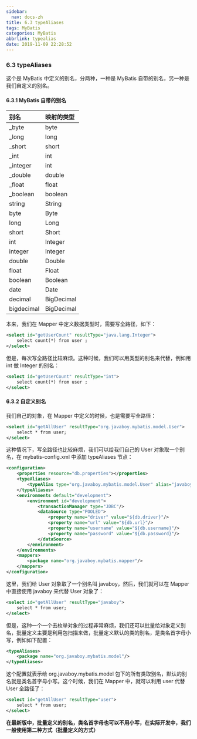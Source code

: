 ```yaml
---
sidebar:
  nav: docs-zh
title: 6.3 typeAliases
tags: MyBatis
categories: MyBatis
abbrlink: typealias
date: 2019-11-09 22:28:52
---
```


### 6.3 typeAliases

这个是 MyBatis 中定义的别名，分两种，一种是 MyBatis 自带的别名，另一种是我们自定义的别名。

<!--more-->


#### 6.3.1 MyBatis 自带的别名

|别名	|映射的类型                 |
|:---|:---|
|_byte |	byte                       |
|_long |	long                       |
|_short |	short                  |
|_int |	int                        |
|_integer |	int                    |
|_double |	double                 |
|_float |	float                  |
|_boolean |	boolean                |
|string |	String                 |
|byte |	Byte                       |
|long |	Long                       |
|short |	Short                      |
|int 	|Integer                    |
|integer |	Integer                |
|double |	Double                 |
|float |	Float                      |
|boolean |	Boolean                |
|date |	Date                       |
|decimal |	BigDecimal             |
|bigdecimal |	BigDecimal         |

本来，我们在 Mapper 中定义数据类型时，需要写全路径，如下：

```xml
<select id="getUserCount" resultType="java.lang.Integer">
    select count(*) from user ;
</select>
```

但是，每次写全路径比较麻烦。这种时候，我们可以用类型的别名来代替，例如用 int 做 Integer 的别名：

```xml
<select id="getUserCount" resultType="int">
    select count(*) from user ;
</select>
```

#### 6.3.2 自定义别名

我们自己的对象，在 Mapper 中定义的时候，也是需要写全路径：

```xml
<select id="getAllUser" resultType="org.javaboy.mybatis.model.User">
    select * from user;
</select>
```

这种情况下，写全路径也比较麻烦，我们可以给我们自己的 User 对象取一个别名，在 mybatis-config.xml 中添加  typeAliases 节点：

```xml
<configuration>
    <properties resource="db.properties"></properties>
    <typeAliases>
        <typeAlias type="org.javaboy.mybatis.model.User" alias="javaboy"/>
    </typeAliases>
    <environments default="development">
        <environment id="development">
            <transactionManager type="JDBC"/>
            <dataSource type="POOLED">
                <property name="driver" value="${db.driver}"/>
                <property name="url" value="${db.url}"/>
                <property name="username" value="${db.username}"/>
                <property name="password" value="${db.password}"/>
            </dataSource>
        </environment>
    </environments>
    <mappers>
        <package name="org.javaboy.mybatis.mapper"/>
    </mappers>
</configuration>
```

这里，我们给 User 对象取了一个别名叫 javaboy，然后，我们就可以在 Mapper 中直接使用 javaboy 来代替 User 对象了：

```xml
<select id="getAllUser" resultType="javaboy">
    select * from user;
</select>
```

但是，这种一个一个去枚举对象的过程非常麻烦，我们还可以批量给对象定义别名，批量定义主要是利用包扫描来做，批量定义默认的类的别名，是类名首字母小写，例如如下配置：

```xml
<typeAliases>
    <package name="org.javaboy.mybatis.model"/>
</typeAliases>
```

这个配置就表示给 org.javaboy.mybatis.model 包下的所有类取别名，默认的别名就是类名首字母小写。这个时候，我们在 Mapper 中，就可以利用 user 代替 User 全路径了：

```xml
<select id="getAllUser" resultType="user">
    select * from user;
</select>
```

**在最新版中，批量定义的别名，类名首字母也可以不用小写，在实际开发中，我们一般使用第二种方式（批量定义的方式）**